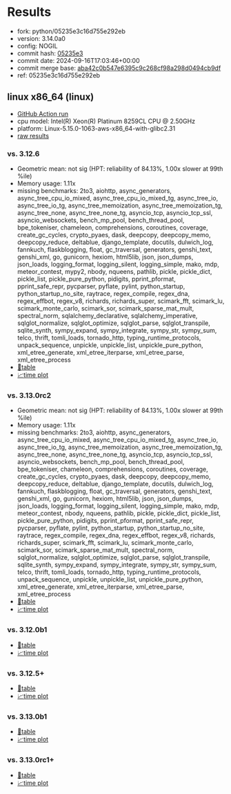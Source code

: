 # Results

- fork: python/05235e3c16d755e292eb
- version: 3.14.0a0
- config: NOGIL
- commit hash: [05235e3](https://github.com/python/cpython/commit/05235e3)
- commit date: 2024-09-16T17:03:46+00:00
- commit merge base: [aba42c0b547e6395c9c268cf98a298d0494cb9df](https://github.com/python/cpython/commit/aba42c0b547e6395c9c268cf98a298d0494cb9df)
- ref: 05235e3c16d755e292eb

## linux x86_64 (linux)

- [GitHub Action run](https://github.com/facebookexperimental/free-threading-benchmarking/actions/runs/10890274730)
- cpu model: Intel(R) Xeon(R) Platinum 8259CL CPU @ 2.50GHz
- platform: Linux-5.15.0-1063-aws-x86_64-with-glibc2.31
- [raw results](bm-20240916-linux-x86_64-python-05235e3c16d755e292eb-3.14.0a0-05235e3.json)

### vs. 3.12.6

- Geometric mean: not sig (HPT: reliability of 84.13%, 1.00x slower at 99th %ile)
- Memory usage: 1.11x
- missing benchmarks: 2to3, aiohttp, async_generators, async_tree_cpu_io_mixed, async_tree_cpu_io_mixed_tg, async_tree_io, async_tree_io_tg, async_tree_memoization, async_tree_memoization_tg, async_tree_none, async_tree_none_tg, asyncio_tcp, asyncio_tcp_ssl, asyncio_websockets, bench_mp_pool, bench_thread_pool, bpe_tokeniser, chameleon, comprehensions, coroutines, coverage, create_gc_cycles, crypto_pyaes, dask, deepcopy, deepcopy_memo, deepcopy_reduce, deltablue, django_template, docutils, dulwich_log, fannkuch, flaskblogging, float, gc_traversal, generators, genshi_text, genshi_xml, go, gunicorn, hexiom, html5lib, json, json_dumps, json_loads, logging_format, logging_silent, logging_simple, mako, mdp, meteor_contest, mypy2, nbody, nqueens, pathlib, pickle, pickle_dict, pickle_list, pickle_pure_python, pidigits, pprint_pformat, pprint_safe_repr, pycparser, pyflate, pylint, python_startup, python_startup_no_site, raytrace, regex_compile, regex_dna, regex_effbot, regex_v8, richards, richards_super, scimark_fft, scimark_lu, scimark_monte_carlo, scimark_sor, scimark_sparse_mat_mult, spectral_norm, sqlalchemy_declarative, sqlalchemy_imperative, sqlglot_normalize, sqlglot_optimize, sqlglot_parse, sqlglot_transpile, sqlite_synth, sympy_expand, sympy_integrate, sympy_str, sympy_sum, telco, thrift, tomli_loads, tornado_http, typing_runtime_protocols, unpack_sequence, unpickle, unpickle_list, unpickle_pure_python, xml_etree_generate, xml_etree_iterparse, xml_etree_parse, xml_etree_process
- [📄table](bm-20240916-linux-x86_64-python-05235e3c16d755e292eb-3.14.0a0-05235e3-vs-3.12.6.md)
- [📈time plot](bm-20240916-linux-x86_64-python-05235e3c16d755e292eb-3.14.0a0-05235e3-vs-3.12.6.svg)

### vs. 3.13.0rc2

- Geometric mean: not sig (HPT: reliability of 84.13%, 1.00x slower at 99th %ile)
- Memory usage: 1.11x
- missing benchmarks: 2to3, aiohttp, async_generators, async_tree_cpu_io_mixed, async_tree_cpu_io_mixed_tg, async_tree_io, async_tree_io_tg, async_tree_memoization, async_tree_memoization_tg, async_tree_none, async_tree_none_tg, asyncio_tcp, asyncio_tcp_ssl, asyncio_websockets, bench_mp_pool, bench_thread_pool, bpe_tokeniser, chameleon, comprehensions, coroutines, coverage, create_gc_cycles, crypto_pyaes, dask, deepcopy, deepcopy_memo, deepcopy_reduce, deltablue, django_template, docutils, dulwich_log, fannkuch, flaskblogging, float, gc_traversal, generators, genshi_text, genshi_xml, go, gunicorn, hexiom, html5lib, json, json_dumps, json_loads, logging_format, logging_silent, logging_simple, mako, mdp, meteor_contest, nbody, nqueens, pathlib, pickle, pickle_dict, pickle_list, pickle_pure_python, pidigits, pprint_pformat, pprint_safe_repr, pycparser, pyflate, pylint, python_startup, python_startup_no_site, raytrace, regex_compile, regex_dna, regex_effbot, regex_v8, richards, richards_super, scimark_fft, scimark_lu, scimark_monte_carlo, scimark_sor, scimark_sparse_mat_mult, spectral_norm, sqlglot_normalize, sqlglot_optimize, sqlglot_parse, sqlglot_transpile, sqlite_synth, sympy_expand, sympy_integrate, sympy_str, sympy_sum, telco, thrift, tomli_loads, tornado_http, typing_runtime_protocols, unpack_sequence, unpickle, unpickle_list, unpickle_pure_python, xml_etree_generate, xml_etree_iterparse, xml_etree_parse, xml_etree_process
- [📄table](bm-20240916-linux-x86_64-python-05235e3c16d755e292eb-3.14.0a0-05235e3-vs-3.13.0rc2.md)
- [📈time plot](bm-20240916-linux-x86_64-python-05235e3c16d755e292eb-3.14.0a0-05235e3-vs-3.13.0rc2.svg)

### vs. 3.12.0b1

- [📄table](bm-20240916-linux-x86_64-python-05235e3c16d755e292eb-3.14.0a0-05235e3-vs-3.12.0b1.md)
- [📈time plot](bm-20240916-linux-x86_64-python-05235e3c16d755e292eb-3.14.0a0-05235e3-vs-3.12.0b1.svg)

### vs. 3.12.5+

- [📄table](bm-20240916-linux-x86_64-python-05235e3c16d755e292eb-3.14.0a0-05235e3-vs-3.12.5%2B.md)
- [📈time plot](bm-20240916-linux-x86_64-python-05235e3c16d755e292eb-3.14.0a0-05235e3-vs-3.12.5%2B.svg)

### vs. 3.13.0b1

- [📄table](bm-20240916-linux-x86_64-python-05235e3c16d755e292eb-3.14.0a0-05235e3-vs-3.13.0b1.md)
- [📈time plot](bm-20240916-linux-x86_64-python-05235e3c16d755e292eb-3.14.0a0-05235e3-vs-3.13.0b1.svg)

### vs. 3.13.0rc1+

- [📄table](bm-20240916-linux-x86_64-python-05235e3c16d755e292eb-3.14.0a0-05235e3-vs-3.13.0rc1%2B.md)
- [📈time plot](bm-20240916-linux-x86_64-python-05235e3c16d755e292eb-3.14.0a0-05235e3-vs-3.13.0rc1%2B.svg)

